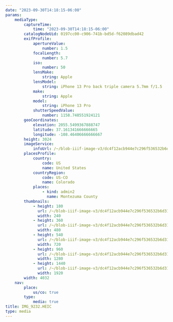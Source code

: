 ```yaml
---
date: "2023-09-30T14:18:15-06:00"
params:
    mediaType:
        captureTime:
            time: "2023-09-30T14:18:15-06:00"
        catalogNodeUid: 0197cc00-c906-741b-bd5d-f62089dbad42
        exifProfile:
            apertureValue:
                number: 1.5
            focalLength:
                number: 5.7
            iso:
                number: 50
            lensMake:
                string: Apple
            lensModel:
                string: iPhone 13 Pro back triple camera 5.7mm f/1.5
            make:
                string: Apple
            model:
                string: iPhone 13 Pro
            shutterSpeedValue:
                number: 1158.748551924121
        geoCoordinates:
            elevation: 2055.5499367888747
            latitude: 37.161341666666665
            longitude: -108.46406666666667
        height: 3024
        imageService:
            infoUrl: /~/blob-iiif-image-v3/dc4f12acb944e7c296f536532b6d31299f07b7f7c0d48b8e768a194efd595dfb/info.json
        placesProfile:
            country:
                code: US
                name: United States
            countryRegion:
                code: US-CO
                name: Colorado
            places:
                - kind: admin2
                  name: Montezuma County
        thumbnails:
            - height: 180
              url: /~/blob-iiif-image-v3/dc4f12acb944e7c296f536532b6d31299f07b7f7c0d48b8e768a194efd595dfb/full/240%2C180/0/default.jpg
              width: 240
            - height: 360
              url: /~/blob-iiif-image-v3/dc4f12acb944e7c296f536532b6d31299f07b7f7c0d48b8e768a194efd595dfb/full/480%2C360/0/default.jpg
              width: 480
            - height: 540
              url: /~/blob-iiif-image-v3/dc4f12acb944e7c296f536532b6d31299f07b7f7c0d48b8e768a194efd595dfb/full/720%2C540/0/default.jpg
              width: 720
            - height: 960
              url: /~/blob-iiif-image-v3/dc4f12acb944e7c296f536532b6d31299f07b7f7c0d48b8e768a194efd595dfb/full/1280%2C960/0/default.jpg
              width: 1280
            - height: 1440
              url: /~/blob-iiif-image-v3/dc4f12acb944e7c296f536532b6d31299f07b7f7c0d48b8e768a194efd595dfb/full/1920%2C1440/0/default.jpg
              width: 1920
        width: 4032
    nav:
        place:
            us/co: true
        type:
            media: true
title: IMG_9232.HEIC
type: media
---
```

